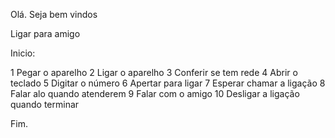 Olá. Seja bem vindos

Ligar para amigo

Inicio:

1 Pegar o aparelho
2 Ligar o aparelho
3 Conferir se tem rede
4 Abrir o teclado
5 Digitar o número
6 Apertar para ligar
7 Esperar chamar a ligação
8 Falar alo quando atenderem
9 Falar com o amigo
10 Desligar a ligação quando terminar

Fim.